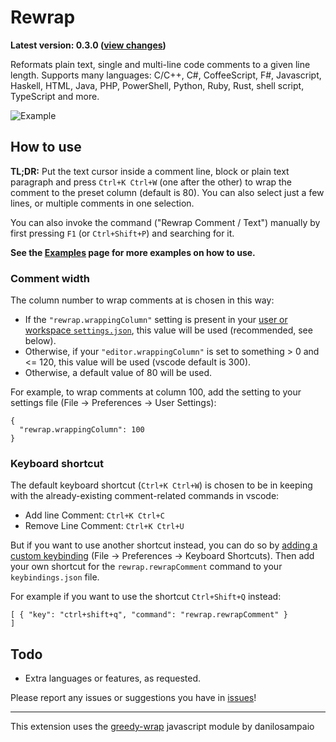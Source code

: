 # Rewrap

 **Latest version: 0.3.0 ([view changes](https://github.com/stkb/vscode-rewrap/releases/tag/v0.3.0))**
 
Reformats plain text, single and multi-line code comments to a given line length. Supports many languages: C/C++, C#, CoffeeScript, F#, Javascript, Haskell, HTML, Java, PHP, PowerShell, Python, Ruby, Rust, shell script, TypeScript and more.

![Example](http://stkb.github.io/vscode-rewrap/example.png)

## How to use ##

**TL;DR:** Put the text cursor inside a comment line, block or plain text paragraph and press ```Ctrl+K Ctrl+W``` (one after the other) to wrap the comment to the preset column (default is 80). You can also select just a few lines, or multiple comments in one selection.

You can also invoke the command ("Rewrap Comment / Text") manually by first pressing ```F1``` (or ```Ctrl+Shift+P```) and searching for it.

**See the [Examples](docs/Examples.md) page for more examples on how to use.**

### Comment width ###
The column number to wrap comments at is chosen in this way:
* If the ```"rewrap.wrappingColumn"``` setting is present in your [user or workspace ```settings.json```](https://code.visualstudio.com/docs/customization/userandworkspace), this value will be used (recommended, see below).
* Otherwise, if your ```"editor.wrappingColumn"``` is set to something > 0 and <= 120, this value will be used (vscode default is 300).
* Otherwise, a default value of 80 will be used.

For example, to wrap comments at column 100, add the setting to your settings file (File -> Preferences -> User Settings):

```
{
  "rewrap.wrappingColumn": 100
}
```

### Keyboard shortcut ###
The default keyboard shortcut (```Ctrl+K Ctrl+W```) is chosen to be in keeping with the already-existing comment-related commands in vscode:
* Add line Comment: ```Ctrl+K Ctrl+C```
* Remove Line Comment: ```Ctrl+K Ctrl+U```

But if you want to use another shortcut instead, you can do so by [adding a custom keybinding](https://code.visualstudio.com/docs/customization/keybindings#customizing-shortcuts) (File -> Preferences -> Keyboard Shortcuts). Then add your own shortcut for the ```rewrap.rewrapComment``` command to your ```keybindings.json``` file.

For example if you want to use the shortcut ```Ctrl+Shift+Q``` instead:

```
[ { "key": "ctrl+shift+q", "command": "rewrap.rewrapComment" }	
]
```

## Todo ##
* Extra languages or features, as requested.

Please report any issues or suggestions you have in [issues](https://github.com/stkb/vscode-rewrap/issues)!

----

This extension uses the [greedy-wrap](https://github.com/danilosampaio/greedy-wrap) javascript module by danilosampaio